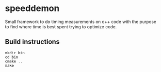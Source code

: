 # speeddemon
Small framework to do timing measurements on c++ code with the purpose to find where time is best spent trying to optimize code.

## Build instructions

```
mkdir bin
cd bin
cmake ..
make
```
